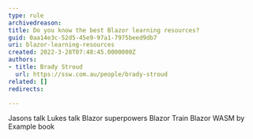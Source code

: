 ```yaml
---
type: rule
archivedreason: 
title: Do you know the best Blazor learning resources?
guid: 0aa14e3c-52d5-45e9-97a1-7975beed9db7
uri: blazor-learning-resources
created: 2022-3-28T07:48:45.0000000Z
authors:
- title: Brady Stroud
  url: https://ssw.com.au/people/brady-stroud
related: []
redirects:

---
```




Jasons talk
Lukes talk
Blazor superpowers
Blazor Train
Blazor WASM by Example book 